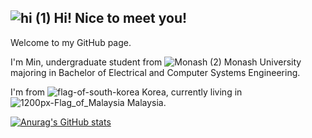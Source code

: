 ## ![hi (1)](https://github.com/minn5707/minn5707/assets/170194593/bcba6497-fe6b-44c8-870d-72524c7bfc8b) Hi! Nice to meet you!
Welcome to my GitHub page.

I'm Min, undergraduate student from ![Monash (2)](https://github.com/minn5707/minn5707/assets/170194593/b5094871-812c-441a-a7ab-e4c47881f165) Monash University majoring in Bachelor of Electrical and Computer Systems Engineering.

I'm from ![flag-of-south-korea](https://github.com/minn5707/minn5707/assets/170194593/5afbb9b2-f660-4feb-b9ac-91a0dfa473e2) Korea, currently living in ![1200px-Flag_of_Malaysia](https://github.com/minn5707/minn5707/assets/170194593/1b8642c4-cb77-4fce-9759-91c8e271bec7) Malaysia.




[![Anurag's GitHub stats](https://github-readme-stats.vercel.app/api?username=minn5707)](https://github.com/anuraghazra/github-readme-stats)

<!--
**minn5707/minn5707** is a ✨ _special_ ✨ repository because its `README.md` (this file) appears on your GitHub profile.

Here are some ideas to get you started:

- 🔭 I’m currently working on ...
- 🌱 I’m currently learning ...
- 👯 I’m looking to collaborate on ...
- 🤔 I’m looking for help with ...
- 💬 Ask me about ...
- 📫 How to reach me: ...
- 😄 Pronouns: ...
- ⚡ Fun fact: ...
-->
